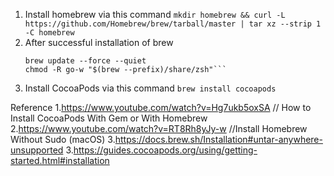 1. Install homebrew via this command 
    ```mkdir homebrew && curl -L https://github.com/Homebrew/brew/tarball/master | tar xz --strip 1 -C homebrew```
2. After successful installation of brew 
    ```eval "$(homebrew/bin/brew shellenv)"
    brew update --force --quiet
    chmod -R go-w "$(brew --prefix)/share/zsh"```
3. Install CocoaPods via this command 
    ```brew install cocoapods```

Reference
1.https://www.youtube.com/watch?v=Hg7ukb5oxSA // How to Install CocoaPods With Gem or With Homebrew
2.https://www.youtube.com/watch?v=RT8Rh8yJy-w //Install Homebrew Without Sudo (macOS)
3.https://docs.brew.sh/Installation#untar-anywhere-unsupported
3.https://guides.cocoapods.org/using/getting-started.html#installation
